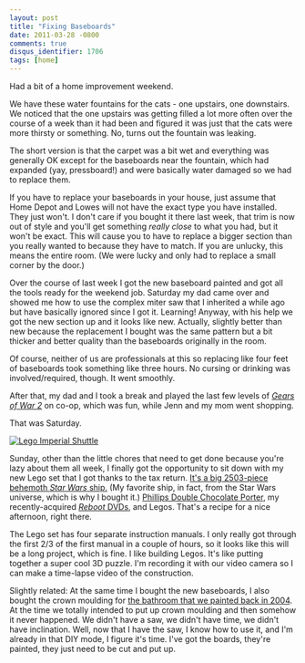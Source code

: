 ```yaml
---
layout: post
title: "Fixing Baseboards"
date: 2011-03-28 -0800
comments: true
disqus_identifier: 1706
tags: [home]
---
```

Had a bit of a home improvement weekend.

We have these water fountains for the cats - one upstairs, one
downstairs. We noticed that the one upstairs was getting filled a lot
more often over the course of a week than it had been and figured it was
just that the cats were more thirsty or something. No, turns out the
fountain was leaking.

The short version is that the carpet was a bit wet and everything was
generally OK except for the baseboards near the fountain, which had
expanded (yay, pressboard!) and were basically water damaged so we had
to replace them.

If you have to replace your baseboards in your house, just assume that
Home Depot and Lowes will not have the exact type you have installed.
They just won't. I don't care if you bought it there last week, that
trim is now out of style and you'll get something *really close* to what
you had, but it won't be exact. This will cause you to have to replace a
bigger section than you really wanted to because they have to match. If
you are unlucky, this means the entire room. (We were lucky and only had
to replace a small corner by the door.)

Over the course of last week I got the new baseboard painted and got all
the tools ready for the weekend job. Saturday my dad came over and
showed me how to use the complex miter saw that I inherited a while ago
but have basically ignored since I got it. Learning! Anyway, with his
help we got the new section up and it looks like new. Actually, slightly
better than new because the replacement I bought was the same pattern
but a bit thicker and better quality than the baseboards originally in
the room.

Of course, neither of us are professionals at this so replacing like
four feet of baseboards took something like three hours. No cursing or
drinking was involved/required, though. It went smoothly.

After that, my dad and I took a break and played the last few levels of
[*Gears of War 2*](http://www.amazon.com/dp/B002GN8HU4?tag=mhsvortex) on
co-op, which was fun, while Jenn and my mom went shopping.

That was Saturday.

[![Lego Imperial Shuttle](https://ecx.images-amazon.com/images/I/51Piq8g0YBL._SL500_AA300_.jpg)](http://www.amazon.com/dp/B0041I0N9A?tag=mhsvortex)

Sunday,
other than the little chores that need to get done because you're lazy
about them all week, I finally got the opportunity to sit down with my
new Lego set that I got thanks to the tax return. [It's a big 2503-piece
behemoth *Star Wars*
ship.](http://www.amazon.com/dp/B0041I0N9A?tag=mhsvortex) (My favorite
ship, in fact, from the Star Wars universe, which is why I bought it.)
[Phillips Double Chocolate Porter](http://phillipsbeer.com/), my
recently-acquired [*Reboot*
DVDs](http://www.amazon.com/dp/B004FZWDSI?tag=mhsvortex), and Legos.
That's a recipe for a nice afternoon, right there.

The Lego set has four separate instruction manuals. I only really got
through the first 2/3 of the first manual in a couple of hours, so it
looks like this will be a long project, which is fine. I like building
Legos. It's like putting together a super cool 3D puzzle. I'm recording
it with our video camera so I can make a time-lapse video of the
construction.

Slightly related: At the same time I bought the new baseboards, I also
bought the crown moulding for [the bathroom that we painted back in
2004](/archive/2004/06/29/painting-the-roses-red.aspx). At the time we
totally intended to put up crown moulding and then somehow it never
happened. We didn't have a saw, we didn't have time, we didn't have
inclination. Well, now that I have the saw, I know how to use it, and
I'm already in that DIY mode, I figure it's time. I've got the boards,
they're painted, they just need to be cut and put up.
